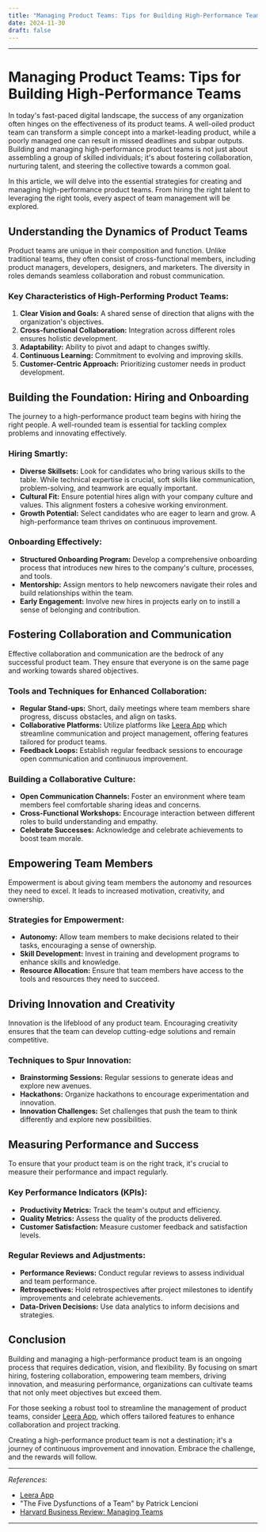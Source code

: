 ```yaml
---
title: "Managing Product Teams: Tips for Building High-Performance Teams"
date: 2024-11-30
draft: false
---
```

---

# Managing Product Teams: Tips for Building High-Performance Teams

In today's fast-paced digital landscape, the success of any organization often hinges on the effectiveness of its product teams. A well-oiled product team can transform a simple concept into a market-leading product, while a poorly managed one can result in missed deadlines and subpar outputs. Building and managing high-performance product teams is not just about assembling a group of skilled individuals; it's about fostering collaboration, nurturing talent, and steering the collective towards a common goal. 

In this article, we will delve into the essential strategies for creating and managing high-performance product teams. From hiring the right talent to leveraging the right tools, every aspect of team management will be explored.

## Understanding the Dynamics of Product Teams

Product teams are unique in their composition and function. Unlike traditional teams, they often consist of cross-functional members, including product managers, developers, designers, and marketers. The diversity in roles demands seamless collaboration and robust communication.

### Key Characteristics of High-Performing Product Teams:

1. **Clear Vision and Goals:** A shared sense of direction that aligns with the organization's objectives.
2. **Cross-functional Collaboration:** Integration across different roles ensures holistic development.
3. **Adaptability:** Ability to pivot and adapt to changes swiftly.
4. **Continuous Learning:** Commitment to evolving and improving skills.
5. **Customer-Centric Approach:** Prioritizing customer needs in product development.

## Building the Foundation: Hiring and Onboarding

The journey to a high-performance product team begins with hiring the right people. A well-rounded team is essential for tackling complex problems and innovating effectively.

### Hiring Smartly:

- **Diverse Skillsets:** Look for candidates who bring various skills to the table. While technical expertise is crucial, soft skills like communication, problem-solving, and teamwork are equally important.
- **Cultural Fit:** Ensure potential hires align with your company culture and values. This alignment fosters a cohesive working environment.
- **Growth Potential:** Select candidates who are eager to learn and grow. A high-performance team thrives on continuous improvement.

### Onboarding Effectively:

- **Structured Onboarding Program:** Develop a comprehensive onboarding process that introduces new hires to the company's culture, processes, and tools.
- **Mentorship:** Assign mentors to help newcomers navigate their roles and build relationships within the team.
- **Early Engagement:** Involve new hires in projects early on to instill a sense of belonging and contribution.

## Fostering Collaboration and Communication

Effective collaboration and communication are the bedrock of any successful product team. They ensure that everyone is on the same page and working towards shared objectives.

### Tools and Techniques for Enhanced Collaboration:

- **Regular Stand-ups:** Short, daily meetings where team members share progress, discuss obstacles, and align on tasks.
- **Collaborative Platforms:** Utilize platforms like [Leera App](https://leera.app) which streamline communication and project management, offering features tailored for product teams.
- **Feedback Loops:** Establish regular feedback sessions to encourage open communication and continuous improvement.

### Building a Collaborative Culture:

- **Open Communication Channels:** Foster an environment where team members feel comfortable sharing ideas and concerns.
- **Cross-Functional Workshops:** Encourage interaction between different roles to build understanding and empathy.
- **Celebrate Successes:** Acknowledge and celebrate achievements to boost team morale.

## Empowering Team Members

Empowerment is about giving team members the autonomy and resources they need to excel. It leads to increased motivation, creativity, and ownership.

### Strategies for Empowerment:

- **Autonomy:** Allow team members to make decisions related to their tasks, encouraging a sense of ownership.
- **Skill Development:** Invest in training and development programs to enhance skills and knowledge.
- **Resource Allocation:** Ensure that team members have access to the tools and resources they need to succeed.

## Driving Innovation and Creativity

Innovation is the lifeblood of any product team. Encouraging creativity ensures that the team can develop cutting-edge solutions and remain competitive.

### Techniques to Spur Innovation:

- **Brainstorming Sessions:** Regular sessions to generate ideas and explore new avenues.
- **Hackathons:** Organize hackathons to encourage experimentation and innovation.
- **Innovation Challenges:** Set challenges that push the team to think differently and explore new possibilities.

## Measuring Performance and Success

To ensure that your product team is on the right track, it's crucial to measure their performance and impact regularly.

### Key Performance Indicators (KPIs):

- **Productivity Metrics:** Track the team's output and efficiency.
- **Quality Metrics:** Assess the quality of the products delivered.
- **Customer Satisfaction:** Measure customer feedback and satisfaction levels.

### Regular Reviews and Adjustments:

- **Performance Reviews:** Conduct regular reviews to assess individual and team performance.
- **Retrospectives:** Hold retrospectives after project milestones to identify improvements and celebrate achievements.
- **Data-Driven Decisions:** Use data analytics to inform decisions and strategies.

## Conclusion

Building and managing a high-performance product team is an ongoing process that requires dedication, vision, and flexibility. By focusing on smart hiring, fostering collaboration, empowering team members, driving innovation, and measuring performance, organizations can cultivate teams that not only meet objectives but exceed them.

For those seeking a robust tool to streamline the management of product teams, consider [Leera App](https://leera.app), which offers tailored features to enhance collaboration and project tracking.

Creating a high-performance product team is not a destination; it's a journey of continuous improvement and innovation. Embrace the challenge, and the rewards will follow.

---

_References:_
- [Leera App](https://leera.app)
- "The Five Dysfunctions of a Team" by Patrick Lencioni
- [Harvard Business Review: Managing Teams](https://hbr.org/topic/managing-teams)

---